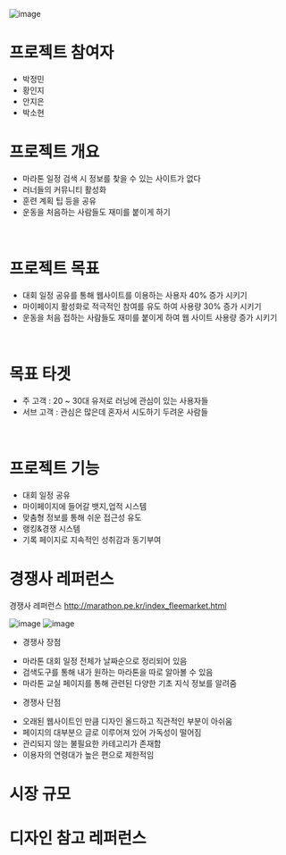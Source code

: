 ![image](https://github.com/nicejmp1/Way-Run-Meaning/assets/163364733/d4282f12-64df-4aeb-9754-2efc3688c86a)
# 프로젝트 참여자
- 박정민
- 황인지
- 안지은
- 박소현
  <br>
  
# 프로젝트 개요
- 마라톤 일정 검색 시 정보를 찾을 수 있는 사이트가 없다
- 러너들의 커뮤니티 활성화
- 훈련 계획 팁 등을 공유
- 운동을 처음하는 사람들도 재미를 붙이게 하기
<br>

# 프로젝트 목표
- 대회 일정 공유를 통해 웹사이트를 이용하는 사용자 40% 증가 시키기
- 마이페이지 활성화로 적극적인 참여를 유도 하여 사용량 30% 증가 시키기
- 운동을 처음 접하는 사람들도 재미를 붙이게 하여 웹 사이트 사용량 증가 시키기 
<br>

# 목표 타겟
- 주 고객 : 20 ~ 30대 유저로 러닝에 관심이 있는 사용자들
- 서브 고객 : 관심은 많은데 혼자서 시도하기 두려운 사람들
<br>

# 프로젝트 기능
- 대회 일정 공유
- 마이페이지에 들어갈 뱃지,업적 시스템
- 맞춤형 정보를 통해 쉬운 접근성 유도
- 랭킹&경쟁 시스템
- 기록 페이지로 지속적인 성취감과 동기부여

# 경쟁사 레퍼런스
경쟁사 레퍼런스
http://marathon.pe.kr/index_fleemarket.html

![image](https://github.com/nicejmp1/Way-Run-Meaning/assets/163364733/7c7f3569-0fc0-4900-9340-fb7de3338b5f) ![image](https://github.com/nicejmp1/Way-Run-Meaning/assets/163364733/48f99f8f-e8e4-4d10-a47d-ce95d648877d)


* 경쟁사 장점
- 마라톤 대회 일정 전체가 날짜순으로 정리되어 있음
- 검색도구를 통해 내가 원하는 마라톤을 따로 알아볼 수 있음
- 마라톤 교실 페이지를 통해 관련된 다양한 기초 지식 정보를 알려줌
* 경쟁사 단점
- 오래된 웹사이트인 만큼 디자인 올드하고 직관적인 부분이 아쉬움
- 페이지의 대부분으 글로 이루어져 있어 가독성이 떨어짐
- 관리되지 않는 불필요한 카테고리가 존재함
- 이용자의 연령대가 높은 편으로 제한적임

# 시장 규모

# 디자인 참고 레퍼런스



